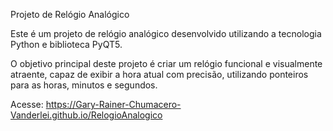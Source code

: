 Projeto de Relógio Analógico

Este é um projeto de relógio analógico desenvolvido utilizando a tecnologia Python e biblioteca PyQT5.

O objetivo principal deste projeto é criar um relógio funcional e visualmente atraente, capaz de exibir a hora atual com precisão, utilizando ponteiros para as horas, minutos e segundos.

Acesse: https://Gary-Rainer-Chumacero-Vanderlei.github.io/RelogioAnalogico

